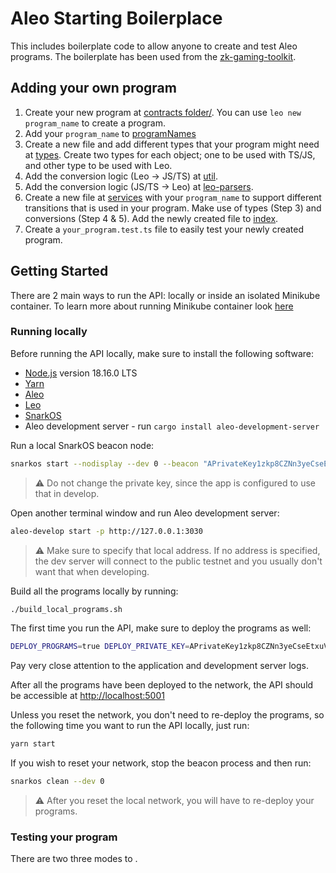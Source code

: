 # Aleo Starting Boilerplace

This includes boilerplate code to allow anyone to create and test Aleo programs. The boilerplate has been used from the [zk-gaming-toolkit](https://github.com/kryha/zk-gaming-toolkit).

## Adding your own program

1. Create your new program at [contracts folder/](/contracts). You can use `leo new program_name` to create a program.
2. Add your `program_name` to [programNames](/src/constants.ts/#L35)
3. Create a new file and add different types that your program might need at [types](src/types). Create two types for each object; one to be used with TS/JS, and other type to be used with Leo.
4. Add the conversion logic (Leo -> JS/TS) at [util](src/services/leo/util.ts/#67).
5. Add the conversion logic (JS/TS -> Leo) at [leo-parsers](src/utils/leo-parsers.ts/#58).
6. Create a new file at [services](/src/services/leo/) with your `program_name` to support different transitions that is used in your program. Make use of types (Step 3) and conversions (Step 4 & 5). Add the newly created file to [index](/src/services/leo/index.ts).
7. Create a `your_program.test.ts` file to easily test your newly created program.

## Getting Started

There are 2 main ways to run the API: locally or inside an isolated Minikube container. To learn more about running Minikube container look [here](https://github.com/kryha/zk-gaming-toolkit#running-with-minikube)

### Running locally

Before running the API locally, make sure to install the following software:

- [Node.js](https://nodejs.org/en) version 18.16.0 LTS
- [Yarn](https://yarnpkg.com/getting-started/install)
- [Aleo](https://github.com/AleoHQ/aleo#2-build-guide)
- [Leo](https://github.com/AleoHQ/leo#2-build-guide)
- [SnarkOS](https://github.com/AleoHQ/snarkOS#22-installation)
- Aleo development server - run `cargo install aleo-development-server`

Run a local SnarkOS beacon node:

```sh
snarkos start --nodisplay --dev 0 --beacon "APrivateKey1zkp8CZNn3yeCseEtxuVPbDCwSyhGW6yZKUYKfgXmcpoGPWH"
```

> ⚠️ Do not change the private key, since the app is configured to use that in develop.

Open another terminal window and run Aleo development server:

```sh
aleo-develop start -p http://127.0.0.1:3030
```

> ⚠️ Make sure to specify that local address. If no address is specified, the dev server will connect to the public testnet and you usually don't want that when developing.

Build all the programs locally by running:

```bash
./build_local_programs.sh
```

The first time you run the API, make sure to deploy the programs as well:

```sh
DEPLOY_PROGRAMS=true DEPLOY_PRIVATE_KEY=APrivateKey1zkp8CZNn3yeCseEtxuVPbDCwSyhGW6yZKUYKfgXmcpoGPWH yarn start
```

Pay very close attention to the application and development server logs.

After all the programs have been deployed to the network, the API should be accessible at <http://localhost:5001>

Unless you reset the network, you don't need to re-deploy the programs, so the following time you want to run the API locally, just run:

```bash
yarn start
```

If you wish to reset your network, stop the beacon process and then run:

```sh
snarkos clean --dev 0
```

> ⚠️ After you reset the local network, you will have to re-deploy your programs.




### Testing your program
There are two three modes to . 
